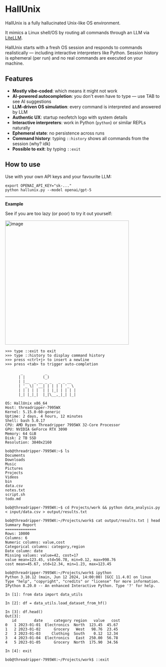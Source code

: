 # HallUnix

HallUnix is a fully hallucinated Unix-like OS environment.

It mimics a Linux shell/OS by routing all commands through an LLM via [LiteLLM](https://github.com/BerriAI/litellm).  

HallUnix starts with a fresh OS session and responds to commands realistically — including interactive interpreters like Python. Session history is ephemeral (per run) and no real commands are executed on your machine.

## Features

- **Mostly vibe-coded**: which means it might not work
- **AI-powered autocompletion**: you don't even have to type — use TAB to see AI suggestions
- **LLM-driven OS simulation**: every command is interpreted and answered by LLM
- **Authentic UX**: startup neofetch logo with system details
- **Interactive interpreters**: work in Python (`python`) or similar REPLs naturally
- **Ephemeral state**: no persistence across runs
- **Command history**: typing `::history` shows all commands from the session (why? idk)
- **Possible to exit**: by typing `::exit`

## How to use

Use with your own API keys and your favourite LLM:

```
export OPENAI_API_KEY="sk-..."
python hallunix.py --model openai/gpt-5
```

---

**Example**

See if you are too lazy (or poor) to try it out yourself:

<img width="400" alt="image" src="https://github.com/user-attachments/assets/4bb653f2-024c-42b8-8b34-1529aeba1007" />

```
>>> type ::exit to exit
>>> type ::history to display command history
>>> press <ctrl+j> to insert a newline
>>> press <tab> to trigger auto-completion

       _          _           
      | |        (_)          
      | |__  _ __ _ _   _ _ __ 
      | '_ \| '__| | | | | '_ \ 
      | | | | |  | | |_| | | | |
      |_| |_|_|  |_|\__,_|_| |_|

OS: HallUnix x86_64
Host: threadripper-7995WX  
Kernel: 5.15.0-60-generic  
Uptime: 2 days, 4 hours, 12 minutes  
Shell: bash 5.0.17  
CPU: AMD Ryzen Threadripper 7995WX 32-Core Processor  
GPU: NVIDIA GeForce RTX 3090  
Memory: 64 GiB  
Disk: 2 TB SSD  
Resolution: 3840x2160

bob@threadripper-7995WX:~$ ls
Documents
Downloads
Music
Pictures
Projects
Videos
bin
data.csv
notes.txt
script.sh
todo.md

bob@threadripper-7995WX:~$ cd Projects/work && python data_analysis.py < input/data.csv > output/results.txt

bob@threadripper-7995WX:~/Projects/work$ cat output/results.txt | head
Summary Report
==============
Rows: 10000
Columns: 6
Numeric columns: value,cost
Categorical columns: category,region
Date column: date
Missing values: value=42, cost=17
value mean=123.45, std=56.78, min=0.12, max=998.76
cost mean=45.67, std=12.34, min=1.23, max=123.45

bob@threadripper-7995WX:~/Projects/work$ ipython
Python 3.10.12 (main, Jun 12 2024, 14:00:00) [GCC 11.4.0] on linux
Type "help", "copyright", "credits" or "license" for more information.
IPython 8.20.0 -- An enhanced Interactive Python. Type '?' for help.

In [1]: from data import data_utils

In [2]: df = data_utils.load_dataset_from_hf()

In [3]: df.head()
Out[3]: 
   id        date     category region   value   cost
0   1 2023-01-01  Electronics  North  123.45  45.67
1   2 2023-01-02      Grocery   West   98.76  23.45
2   3 2023-01-03     Clothing  South    0.12  12.34
3   4 2023-01-04  Electronics   East  250.00  56.78
4   5 2023-01-05      Grocery  North  175.90  34.56

In [4]: exit

bob@threadripper-7995WX:~/Projects/work$ ::exit
```
